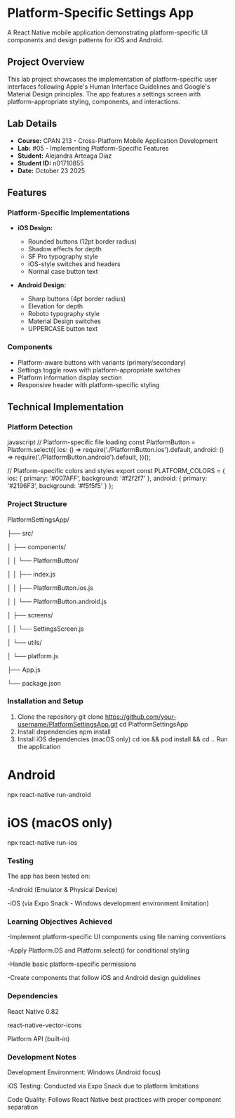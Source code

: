 # Platform-Specific Settings App

A React Native mobile application demonstrating platform-specific UI components and design patterns for iOS and Android.

## Project Overview

This lab project showcases the implementation of platform-specific user interfaces following Apple's Human Interface Guidelines and Google's Material Design principles. The app features a settings screen with platform-appropriate styling, components, and interactions.

## Lab Details

- **Course:** CPAN 213 - Cross-Platform Mobile Application Development
- **Lab:** #05 - Implementing Platform-Specific Features
- **Student:** Alejandra Arteaga Diaz
- **Student ID:** n01710855
- **Date:** October 23 2025

## Features

### Platform-Specific Implementations

- **iOS Design:**
  - Rounded buttons (12pt border radius)
  - Shadow effects for depth
  - SF Pro typography style
  - iOS-style switches and headers
  - Normal case button text

- **Android Design:**
  - Sharp buttons (4pt border radius)
  - Elevation for depth
  - Roboto typography style
  - Material Design switches
  - UPPERCASE button text

### Components
- Platform-aware buttons with variants (primary/secondary)
- Settings toggle rows with platform-appropriate switches
- Platform information display section
- Responsive header with platform-specific styling

## Technical Implementation

### Platform Detection
javascript
// Platform-specific file loading
const PlatformButton = Platform.select({
  ios: () => require('./PlatformButton.ios').default,
  android: () => require('./PlatformButton.android').default,
})();

// Platform-specific colors and styles
export const PLATFORM_COLORS = {
  ios: { primary: '#007AFF', background: '#f2f2f7' },
  android: { primary: '#2196F3', background: '#f5f5f5' }
};

### Project Structure
PlatformSettingsApp/

├── src/

│   ├── components/

│   │   └── PlatformButton/

│   │       ├── index.js

│   │       ├── PlatformButton.ios.js

│   │       └── PlatformButton.android.js

│   ├── screens/

│   │   └── SettingsScreen.js

│   └── utils/

│       └── platform.js

├── App.js

└── package.json

### Installation and Setup
1. Clone the repository
git clone https://github.com/your-username/PlatformSettingsApp.git
cd PlatformSettingsApp
2. Install dependencies
npm install
3. Install iOS dependencies (macOS only)
cd ios && pod install && cd ..
Run the application
# Android
npx react-native run-android

# iOS (macOS only)
npx react-native run-ios

### Testing
The app has been tested on:

-Android (Emulator & Physical Device)

-iOS (via Expo Snack - Windows development environment limitation)

### Learning Objectives Achieved
-Implement platform-specific UI components using file naming conventions

-Apply Platform.OS and Platform.select() for conditional styling

-Handle basic platform-specific permissions

-Create components that follow iOS and Android design guidelines

### Dependencies
React Native 0.82

react-native-vector-icons

Platform API (built-in)

### Development Notes
Development Environment: Windows (Android focus)

iOS Testing: Conducted via Expo Snack due to platform limitations

Code Quality: Follows React Native best practices with proper component separation
